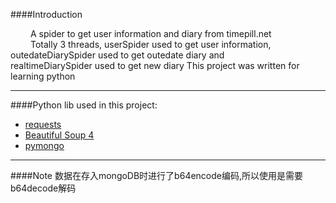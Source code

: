 ####Introduction

&emsp;&emsp; A spider to get user information and diary from timepill.net<br>
&emsp;&emsp; Totally 3 threads, userSpider used to get user information, outedateDiarySpider used to get outedate diary and<br> 
   realtimeDiarySpider used to get new diary 
This project was written for learning python

***

####Python lib used in this project:

* [requests](http://requests-docs-cn.readthedocs.org/zh_CN/latest/index.html)
* [Beautiful Soup 4](http://www.crummy.com/software/BeautifulSoup/bs4/doc/index.zh.html)
* [pymongo](http://api.mongodb.org/python/current/)

***
####Note
数据在存入mongoDB时进行了b64encode编码,所以使用是需要b64decode解码
